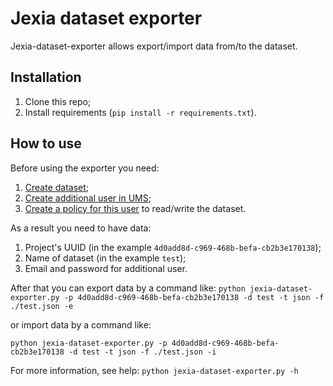 # Jexia dataset exporter #
Jexia-dataset-exporter allows export/import data from/to the dataset. 

## Installation ##
1. Clone this repo;
2. Install requirements (`pip install -r requirements.txt`).

## How to use ##
Before using the exporter you need:
1. [Create dataset](https://www.jexia.com/en/docs/getting-started/);
2. [Create additional user in UMS](https://www.jexia.com/en/docs/user-management/);
3. [Create a policy for this user](https://www.jexia.com/en/docs/user-management/) to read/write the dataset.

As a result you need to have data:
1. Project's UUID (in the example `4d0add8d-c969-468b-befa-cb2b3e170138`);
2. Name of dataset (in the example `test`);
3. Email and password for additional user.

After that you can export data by a command like:
`python jexia-dataset-exporter.py -p 4d0add8d-c969-468b-befa-cb2b3e170138 -d test -t json -f ./test.json -e`

or import data by a command like:

`python jexia-dataset-exporter.py -p 4d0add8d-c969-468b-befa-cb2b3e170138 -d test -t json -f ./test.json -i`

For more information, see help: `python jexia-dataset-exporter.py -h`
